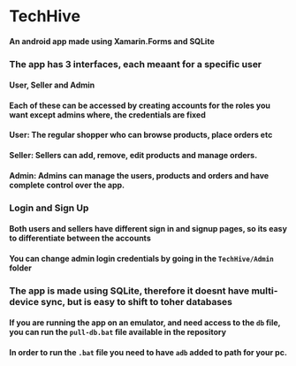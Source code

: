# TechHive
#### An android app made using Xamarin.Forms and SQLite

### The app has 3 interfaces, each meaant for a specific user
#### User, Seller and Admin
#### Each of these can be accessed by creating accounts for the roles you want except admins where, the credentials are fixed
#### User:  The regular shopper who can browse products, place orders etc
#### Seller: Sellers can add, remove, edit products and manage orders.
#### Admin: Admins can manage the users, products and orders and have complete control over the app.

### Login and Sign Up
#### Both users and sellers have different sign in and signup pages, so its easy to differentiate between the accounts
#### You can change admin login credentials by going in the `TechHive/Admin` folder

### The app is made using SQLite, therefore it doesnt have multi-device sync, but is easy to shift to toher databases
#### If you are running the app on an emulator, and need access to the `db` file, you can run the `pull-db.bat` file available in the repository
#### In order to run the `.bat` file you need to have `adb` added to path for your pc.
